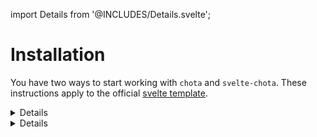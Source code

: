 import Details from '@INCLUDES/Details.svelte';

# Installation

You have two ways to start working with `chota` and `svelte-chota`. These instructions apply to the official [svelte template](https://github.com/sveltejs/template).


<Details title="a. Import CSS file in your root component"
    comment="Recommended way"
>

1.&nbsp;Install two node packages for development:

* `chota` - css framework itself
* `svelte-chota` - Svelte components for chota

```shell
$ npm install --save-dev chota svelte-chota
```

2.&nbsp;Open your root component file (usually `App.svelte`) and add the `chota` import at the top of a `<script>` block.

```html
<script>
    import 'chota';
    ...
</script>
```

</Details>


<Details
    title="c. Import from CDN"
    comment="Easiest way"
>

Another way to import `chota` without Rollup's config changing is using CDN. In this case an internet connection is required for users of your app.

1.&nbsp;Install `svelte-chota` for production:

```shell
$ npm install --save-prod svelte-chota
```

2.&nbsp;Import styles from chota's CDN in the `style` block of the your `App.svelte`.

```html
<style>
    @import "https://unpkg.com/chota@latest";
</style>
```

> This way is ideal for use in sandboxes. See example on the [REPL](https://svelte.dev/repl/23f96be8ef424e12b584f9ed00761e88)
</Details>
